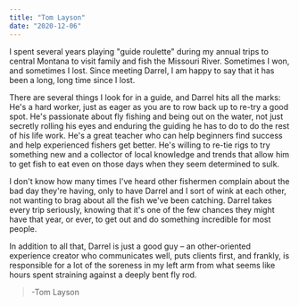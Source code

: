 ```yaml
---
title: "Tom Layson"
date: "2020-12-06"
---
```


I spent several years playing "guide roulette" during my annual trips to central Montana to visit family and fish the Missouri River. Sometimes I won, and sometimes I lost. Since meeting Darrel, I am happy to say that it has been a long, long time since I lost.

There are several things I look for in a guide, and Darrel hits all the marks: He's a hard worker, just as eager as you are to row back up to re-try a good spot. He's passionate about fly fishing and being out on the water, not just secretly rolling his eyes and enduring the guiding he has to do to do the rest of his life work. He's a great teacher who can help beginners find success and help experienced fishers get better. He's willing to re-tie rigs to try something new and a collector of local knowledge and trends that allow him to get fish to eat even on those days when they seem determined to sulk.

I don't know how many times I've heard other fishermen complain about the bad day they're having, only to have Darrel and I sort of wink at each other, not wanting to brag about all the fish we've been catching. Darrel takes every trip seriously, knowing that it's one of the few chances they might have that year, or ever, to get out and do something incredible for most people.

In addition to all that, Darrel is just a good guy – an other-oriented experience creator who communicates well, puts clients first, and frankly, is responsible for a lot of the soreness in my left arm from what seems like hours spent straining against a deeply bent fly rod.

> \-Tom Layson
